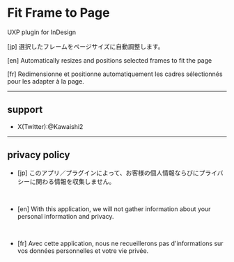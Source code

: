 # Fit Frame to Page

UXP plugin for InDesign

[jp] 選択したフレームをページサイズに自動調整します。

[en] Automatically resizes and positions selected frames to fit the page

[fr] Redimensionne et positionne automatiquement les cadres sélectionnés pour les adapter à la page.

---

## support

- X(Twitter):@Kawaishi2

---

## privacy policy

- [jp] このアプリ／プラグインによって、お客様の個人情報ならびにプライバシーに関わる情報を収集しません。

<br/>

- [en] With this application, we will not gather information about your personal information and privacy.

<br/>

- [fr] Avec cette application, nous ne recueillerons pas d'informations sur vos données personnelles et votre vie privée.

